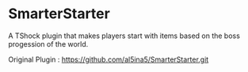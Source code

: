 # SmarterStarter
 A TShock plugin that makes players start with items based on the boss progession of the world.

Original Plugin : https://github.com/al5ina5/SmarterStarter.git

